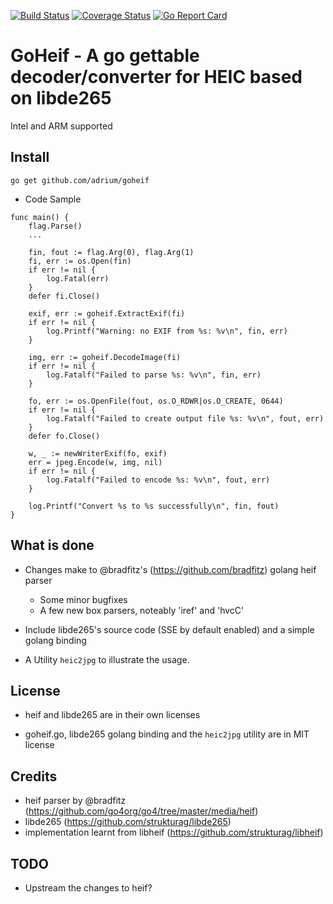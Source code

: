 [![Build Status][ci-img]][ci] [![Coverage Status][cov-img]][cov] [![Go Report Card][card-img]][card]
# GoHeif - A go gettable decoder/converter for HEIC based on libde265

Intel and ARM supported

## Install

```go get github.com/adrium/goheif```

- Code Sample
```
func main() {
	flag.Parse()
	...
  
	fin, fout := flag.Arg(0), flag.Arg(1)
	fi, err := os.Open(fin)
	if err != nil {
		log.Fatal(err)
	}
	defer fi.Close()

	exif, err := goheif.ExtractExif(fi)
	if err != nil {
		log.Printf("Warning: no EXIF from %s: %v\n", fin, err)
	}

	img, err := goheif.DecodeImage(fi)
	if err != nil {
		log.Fatalf("Failed to parse %s: %v\n", fin, err)
	}

	fo, err := os.OpenFile(fout, os.O_RDWR|os.O_CREATE, 0644)
	if err != nil {
		log.Fatalf("Failed to create output file %s: %v\n", fout, err)
	}
	defer fo.Close()

	w, _ := newWriterExif(fo, exif)
	err = jpeg.Encode(w, img, nil)
	if err != nil {
		log.Fatalf("Failed to encode %s: %v\n", fout, err)
	}

	log.Printf("Convert %s to %s successfully\n", fin, fout)
}
```

## What is done

- Changes make to @bradfitz's (https://github.com/bradfitz) golang heif parser
  - Some minor bugfixes
  - A few new box parsers, noteably 'iref' and 'hvcC'

- Include libde265's source code (SSE by default enabled) and a simple golang binding

- A Utility `heic2jpg` to illustrate the usage.

## License

- heif and libde265 are in their own licenses

- goheif.go, libde265 golang binding and the `heic2jpg` utility are in MIT license

## Credits
- heif parser by @bradfitz (https://github.com/go4org/go4/tree/master/media/heif)
- libde265 (https://github.com/strukturag/libde265)
- implementation learnt from libheif (https://github.com/strukturag/libheif)

## TODO
- Upstream the changes to heif?

[ci-img]: https://travis-ci.com/adrium/goheif.svg?branch=master
[ci]: https://app.travis-ci.com/github/adrium/goheif
[cov-img]: https://codecov.io/gh/adrium/goheif/branch/master/graph/badge.svg
[cov]: https://codecov.io/gh/adrium/goheif
[card-img]: https://goreportcard.com/badge/github.com/adrium/goheif
[card]: https://goreportcard.com/report/github.com/adrium/goheif
